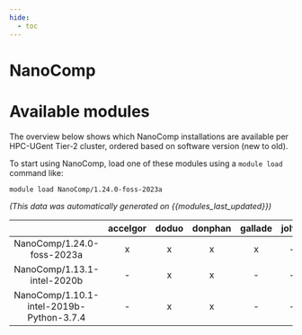 ```yaml
---
hide:
  - toc
---
```


NanoComp
========

# Available modules


The overview below shows which NanoComp installations are available per HPC-UGent Tier-2 cluster, ordered based on software version (new to old).

To start using NanoComp, load one of these modules using a `module load` command like:

```shell
module load NanoComp/1.24.0-foss-2023a
```

*(This data was automatically generated on {{modules_last_updated}})*  

| |accelgor|doduo|donphan|gallade|joltik|shinx|skitty|
| :---: | :---: | :---: | :---: | :---: | :---: | :---: | :---: |
|NanoComp/1.24.0-foss-2023a|x|x|x|x|-|x|x|
|NanoComp/1.13.1-intel-2020b|-|x|x|-|-|-|-|
|NanoComp/1.10.1-intel-2019b-Python-3.7.4|-|x|x|-|-|-|-|
